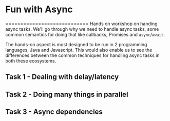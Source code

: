 # Fun with Async
============================
Hands on workshop on handing async tasks. We'll go through why we need to handle async tasks, some common semantics for doing that like callbacks, Promises and `async`/`await`.

The hands-on aspect is most designed to be run in 2 programming languages, Java and Javascript. This would also enable us to see the differences between the common techniques for handling async tasks in both these ecosystems.


## Task 1 - Dealing with delay/latency


## Task 2 - Doing many things in parallel


## Task 3 - Async dependencies
